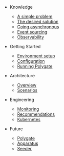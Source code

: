 - Knowledge

   - [A simple problem](knowledge/a-simple-problem.md)
   - [The desired solution](knowledge/the-desired-solution.md)
   - [Going asynchronous](knowledge/going-asynchronous.md)
   - [Event sourcing](knowledge/event-sourcing.md)
   - [Observability](knowledge/observability.md)

- Getting Started

   - [Environment setup](getting-started/environment-setup.md)
   - [Configuration](getting-started/configuration.md)
   - [Running Polygate](getting-started/running-polygate.md)

- Architecture

   - [Overview](architecture/overview.md)
   - [Scenarios](architecture/scenarios.md)

- Engineering

   - [Monitoring](engineering/monitoring.md)
   - [Recommendations](engineering/recommendations.md)
   - [Kubernetes](engineering/kubernetes.md)

- Future

   - [Polygate](future/polygate.md)
   - [Apparatus](future/apparatus.md)
   - [Seeder](future/seeder.md)